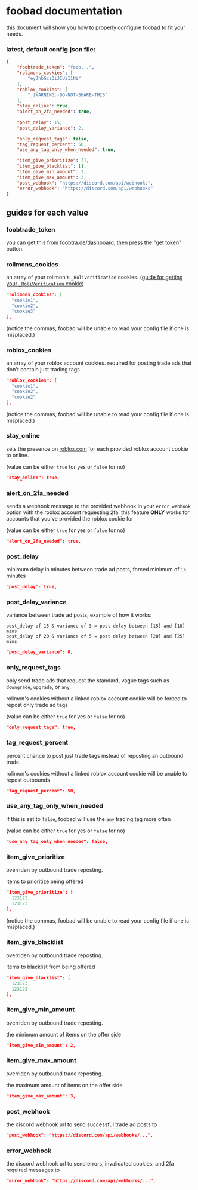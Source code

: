 # foobad documentation
this document will show you how to properly configure foobad to fit your needs.

### latest, default config.json file:
```json
{
    "foobtrade_token": "foob...",
    "rolimons_cookies": [
        "eyJhbGciOiJIUzI1Ni"
    ],
    "roblox_cookies": [
        "_|WARNING:-DO-NOT-SHARE-THIS"
    ],
    "stay_online": true,
    "alert_on_2fa_needed": true,

    "post_delay": 15,
    "post_delay_variance": 2,

    "only_request_tags": false,
    "tag_request_percent": 50,
    "use_any_tag_only_when_needed": true,

    "item_give_prioritize": [],
    "item_give_blacklist": [],
    "item_give_min_amount": 2,
    "item_give_max_amount": 3,
    "post_webhook": "https://discord.com/api/webhooks",
    "error_webhook": "https://discord.com/api/webhooks"
}
```

## guides for each value
### foobtrade_token
you can get this from [foobtra.de/dashboard](https://foobtra.de/dashboard), then press the "get token" button.

### rolimons_cookies
an array of your rolimon's `_RoliVerification` cookies. ([guide for getting your `_RoliVerification` cookie](https://foob.cc/i/1ePdbeg.png))
```json
"rolimons_cookies": [
  "cookie1",
  "cookie2",
  "cookie3"
],
```
(notice the commas, foobad will be unable to read your config file if one is misplaced.)

### roblox_cookies
an array of your roblox account cookies. required for posting trade ads that don't contain just trading tags.
```json
"roblox_cookies": [
  "cookie1",
  "cookie2",
  "cookie2"
],
```
(notice the commas, foobad will be unable to read your config file if one is misplaced.)

### stay_online
sets the presence on [roblox.com](https://roblox.com) for each provided roblox account cookie to online. 

(value can be either `true` for yes or `false` for no)
```json
"stay_online": true,
```

### alert_on_2fa_needed
sends a webhook message to the provided webhook in your `error_webhook` option with the roblox account requesting 2fa.
this feature **ONLY** works for accounts that you've provided the roblox cookie for

(value can be either `true` for yes or `false` for no)
```json
"alert_on_2fa_needed": true,
```

### post_delay
minimum delay in minutes between trade ad posts, forced minimum of `15` minutes
```json
"post_delay": true,
```

### post_delay_variance
variance between trade ad posts, example of how it works:
```
post_delay of 15 & variance of 3 = post delay between [15] and [18] mins
post_delay of 20 & variance of 5 = post delay between [20] and [25] mins
```
```json
"post_delay_variance": 0,
```

### only_request_tags
only send trade ads that request the standard, vague tags such as `downgrade`, `upgrade`, or `any`.

rolimon's cookies without a linked roblox account cookie will be forced to repost only trade ad tags

(value can be either `true` for yes or `false` for no)
```json
"only_request_tags": true,
```

### tag_request_percent
percent chance to post just trade tags instead of reposting an outbound trade. 

rolimon's cookies without a linked roblox account cookie will be unable to repost outbounds

```json
"tag_request_percent": 50,
````

### use_any_tag_only_when_needed
if this is set to `false`, foobad will use the `any` trading tag more often

(value can be either `true` for yes or `false` for no)
```json
"use_any_tag_only_when_needed": false,
```

### item_give_prioritize
overriden by outbound trade reposting.

items to prioritize being offered
```json
"item_give_prioritize": [
  123123,
  123123
],
```
(notice the commas, foobad will be unable to read your config file if one is misplaced.)

### item_give_blacklist
overriden by outbound trade reposting.

items to blacklist from being offered
```json
"item_give_blacklist": [
  123123,
  123123
],
```

### item_give_min_amount
overriden by outbound trade reposting.

the minimum amount of items on the offer side
```json
"item_give_min_amount": 2,
```

### item_give_max_amount
overriden by outbound trade reposting.

the maximum amount of items on the offer side
```json
"item_give_max_amount": 3,
```

### post_webhook
the discord webhook url to send successful trade ad posts to 
```json
"post_webhook": "https://discord.com/api/webhooks/...",
```

### error_webhook
the discord webhook url to send errors, invalidated cookies, and 2fa required messages to
```json
"error_webhook": "https://discord.com/api/webhooks/...",
```
